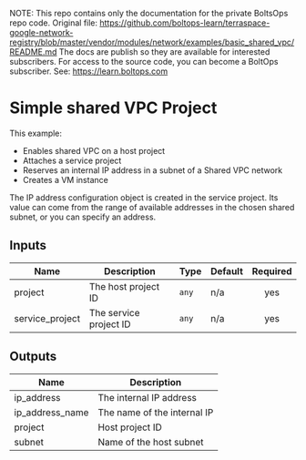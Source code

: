 <!-- note marker start -->
NOTE: This repo contains only the documentation for the private BoltsOps repo code.
Original file: https://github.com/boltops-learn/terraspace-google-network-registry/blob/master/vendor/modules/network/examples/basic_shared_vpc/README.md
The docs are publish so they are available for interested subscribers.
For access to the source code, you can become a BoltOps subscriber.
See: https://learn.boltops.com

<!-- note marker end -->

# Simple shared VPC Project

This example:

* Enables shared VPC on a host project
* Attaches a service project
* Reserves an internal IP address in a subnet of a Shared VPC network
* Creates a VM instance

The IP address configuration object is created in the service
project. Its value can come from the range of available addresses in
the chosen shared subnet, or you can specify an address.


<!-- BEGINNING OF PRE-COMMIT-TERRAFORM DOCS HOOK -->
## Inputs

| Name | Description | Type | Default | Required |
|------|-------------|------|---------|:--------:|
| project | The host project ID | `any` | n/a | yes |
| service\_project | The service project ID | `any` | n/a | yes |

## Outputs

| Name | Description |
|------|-------------|
| ip\_address | The internal IP address |
| ip\_address\_name | The name of the internal IP |
| project | Host project ID |
| subnet | Name of the host subnet |

<!-- END OF PRE-COMMIT-TERRAFORM DOCS HOOK -->
